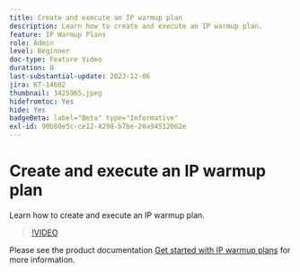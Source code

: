 ```yaml
---
title: Create and execute an IP warmup plan
description: Learn how to create and execute an IP warmup plan.
feature: IP Warmup Plans
role: Admin
level: Beginner
doc-type: Feature Video
duration: 0
last-substantial-update: 2023-12-06
jira: KT-14602
thumbnail: 3425965.jpeg
hidefromtoc: Yes
hide: Yes
badgeBeta: label="Beta" type="Informative"
exl-id: 90b80e5c-ce12-4298-b7be-20a94512062e
---
```

# Create and execute an IP warmup plan

Learn how to create and execute an IP warmup plan.

>[!VIDEO](https://video.tv.adobe.com/v/3425965/?learn=on)

Please see the product documentation [Get started with IP warmup plans](https://experienceleague.adobe.com/docs/journey-optimizer/using/configuration/implement-ip-warmup-plan/ip-warmup-gs.html) for more information.
